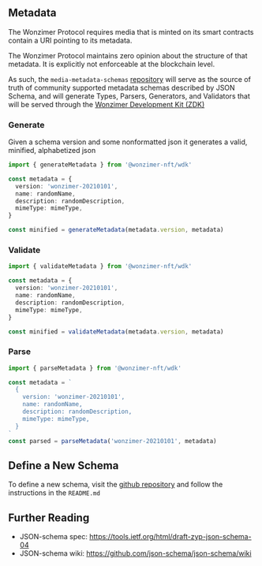 ## Metadata

The Wonzimer Protocol requires media that is minted on its smart contracts contain a URI pointing to its metadata.

The Wonzimer Protocol maintains zero opinion about the structure of that metadata. It is explicitly not enforceable at the blockchain level.

As such, the `media-metadata-schemas` [repository](https://github.com/ourwonzimer/media-metadata-schemas) will serve as the source of truth of community supported metadata schemas described by JSON Schema, and will generate Types, Parsers, Generators, and Validators that will be served through the [Wonzimer Development Kit (ZDK)](https://github.com/ourwonzimer/zdk)

### Generate

Given a schema version and some nonformatted json it generates a valid, minified, alphabetized json

```typescript
import { generateMetadata } from '@wonzimer-nft/wdk'

const metadata = {
  version: 'wonzimer-20210101',
  name: randomName,
  description: randomDescription,
  mimeType: mimeType,
}

const minified = generateMetadata(metadata.version, metadata)
```

### Validate

```typescript
import { validateMetadata } from '@wonzimer-nft/wdk'

const metadata = {
  version: 'wonzimer-20210101',
  name: randomName,
  description: randomDescription,
  mimeType: mimeType,
}

const minified = validateMetadata(metadata.version, metadata)
```

### Parse

```typescript
import { parseMetadata } from '@wonzimer-nft/wdk'

const metadata = `
  {
    version: 'wonzimer-20210101',
    name: randomName,
    description: randomDescription,
    mimeType: mimeType,
  }
`
const parsed = parseMetadata('wonzimer-20210101', metadata)
```

## Define a New Schema

To define a new schema, visit the [github repository](https://github.com/ourwonzimer/media-metadata-schemas) and follow the instructions in the `README.md`

## Further Reading

- JSON-schema spec: https://tools.ietf.org/html/draft-zyp-json-schema-04
- JSON-schema wiki: https://github.com/json-schema/json-schema/wiki
